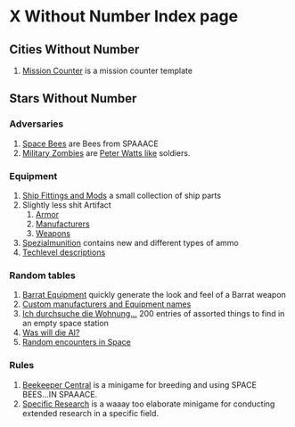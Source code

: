 # X Without Number Index page

## Cities Without Number

1. [Mission Counter](./CitiesWithoutNumber/Mission-Counter.md) is a mission counter template

## Stars Without Number

### Adversaries

1. [Space Bees](./StarsWithoutNumber/Adversaries/space-bees.md) are Bees from SPAAACE
2. [Military Zombies](./StarsWithoutNumber/Adversaries/military-zombies.md) are [Peter Watts like](https://rifters.com/echopraxia/recruiter.htm) soldiers.

### Equipment

1. [Ship Fittings and Mods](./StarsWithoutNumber/Equipment/New-Ship-Fittings-and-Mods.md) a small collection of ship parts
2. Slightly less shit Artifact
   1. [Armor](./StarsWithoutNumber/Equipment/Slightly-Less-Shit-Artifact-Armour.md)
   2. [Manufacturers](./StarsWithoutNumber/Equipment/Slightly-Less-Shit-Artifact-Manufacturers.md)
   3. [Weapons](./StarsWithoutNumber/Equipment/Slightly-Less-Shit-Artifact-Weapons.md)
3. [Spezialmunition](./StarsWithoutNumber/Equipment/Spezialmunition.md) contains new and different types of ammo
4. [Techlevel descriptions](./StarsWithoutNumber/Equipment/Techlevel-Descriptions.md)

### Random tables

1. [Barrat Equipment](./StarsWithoutNumber/RandomTables/Barrat-Equipment.md) quickly generate the look and feel of a Barrat weapon
2. [Custom manufacturers and Equipment names](./StarsWithoutNumber/RandomTables/Custom-Manufacturer-and-Equipment-Names.md)
3. [Ich durchsuche die Wohnung...](./StarsWithoutNumber/RandomTables/Ich-durchsuche-die-Wohnung.md) 200 entries of assorted things to find in an empty space station
4. [Was will die AI?](./StarsWithoutNumber/RandomTables/Was-will-die-AI.md)
5. [Random encounters in Space](./StarsWithoutNumber/RandomTables/Zufallsbegegnungen-zwischen-den-Sternen.md)

### Rules

1. [Beekeeper Central](./StarsWithoutNumber/Rules/Beekeeper-Central.md) is a minigame for breeding and using SPACE BEES...IN SPAAACE.
2. [Specific Research](./StarsWithoutNumber/Rules/Specific-Research-Minigame.md) is a waaay too elaborate minigame for conducting extended research in a specific field.
